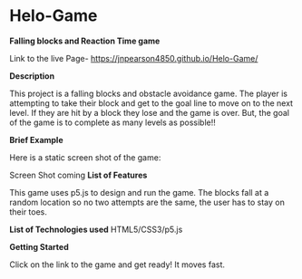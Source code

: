 # Helo-Game

**Falling blocks and Reaction Time game**

Link to the live Page- https://jnpearson4850.github.io/Helo-Game/

**Description**

This project is a falling blocks and obstacle avoidance game. The player is attempting to take their block and get to the goal line to move on to the next level. If they are hit by a block they lose and the game is over. But, the goal of the game is to complete as many levels as possible!!

**Brief Example**

Here is a static screen shot of the game:

Screen Shot coming
**List of Features**

This game uses p5.js to design and run the game. The blocks fall at a random location so no two attempts are the same, the user has to stay on their toes. 

**List of Technologies used**
HTML5/CSS3/p5.js

**Getting Started**

Click on the link to the game and get ready! It moves fast. 
